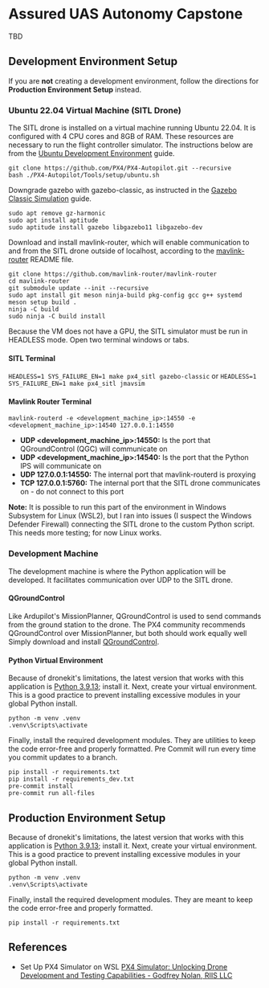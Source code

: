 # Assured UAS Autonomy Capstone
TBD

## Development Environment Setup
If you are **not** creating a development environment, follow the directions for **Production Environment Setup** instead.

### Ubuntu 22.04 Virtual Machine (SITL Drone)
The SITL drone is installed on a virtual machine running Ubuntu 22.04. It is configured with 4 CPU cores and 8GB of RAM. These resources are necessary to run the flight controller simulator. The instructions below are from the [Ubuntu Development Environment](https://docs.px4.io/main/en/dev_setup/dev_env_linux_ubuntu.html) guide.
```
git clone https://github.com/PX4/PX4-Autopilot.git --recursive
bash ./PX4-Autopilot/Tools/setup/ubuntu.sh
```
Downgrade gazebo with gazebo-classic, as instructed in the [Gazebo Classic Simulation](https://docs.px4.io/main/en/sim_gazebo_classic/) guide.
```
sudo apt remove gz-harmonic
sudo apt install aptitude
sudo aptitude install gazebo libgazebo11 libgazebo-dev
```
Download and install mavlink-router, which will enable communication to and from the SITL drone outside of localhost, according to the [mavlink-router](https://github.com/mavlink-router/mavlink-router) README file.
```
git clone https://github.com/mavlink-router/mavlink-router
cd mavlink-router
git submodule update --init --recursive
sudo apt install git meson ninja-build pkg-config gcc g++ systemd
meson setup build .
ninja -C build
sudo ninja -C build install
```

Because the VM does not have a GPU, the SITL simulator must be run in HEADLESS mode. Open two terminal windows or tabs.
#### SITL Terminal
```HEADLESS=1 SYS_FAILURE_EN=1 make px4_sitl gazebo-classic``` or ```HEADLESS=1 SYS_FAILURE_EN=1 make px4_sitl jmavsim```

#### Mavlink Router Terminal
```mavlink-routerd -e <development_machine_ip>:14550 -e <development_machine_ip>:14540 127.0.0.1:14550```  
- **UDP <development_machine_ip>:14550:** Is the port that QGroundControl (QGC) will communicate on
- **UDP <development_machine_ip>:14540:** Is the port that the Python IPS will communicate on
- **UDP 127.0.0.1:14550:** The internal port that mavlink-routerd is proxying
- **TCP 127.0.0.1:5760:** The internal port that the SITL drone communicates on - do not connect to this port

**Note:** It is possible to run this part of the environment in Windows Subsystem for Linux (WSL2), but I ran into issues (I suspect the Windows Defender Firewall) connecting the SITL drone to the custom Python script. This needs more testing; for now Linux works.

### Development Machine
The development machine is where the Python application will be developed. It facilitates communication over UDP to the SITL drone.

#### QGroundControl
Like Ardupilot's MissionPlanner, QGroundControl is used to send commands from the ground station to the drone. The PX4 community recommends QGroundControl over MissionPlanner, but both should work equally well Simply download and install [QGroundControl](https://qgroundcontrol.com/downloads/).

#### Python Virtual Environment
Because of dronekit's limitations, the latest version that works with this application is [Python 3.9.13](https://www.python.org/downloads/release/python-3913/); install it. Next, create your virtual environment. This is a good practice to prevent installing excessive modules in your global Python install.
```
python -m venv .venv
.venv\Scripts\activate
```
Finally, install the required development modules. They are utilities to keep the code error-free and properly formatted. Pre Commit will run every time you commit updates to a branch.
```
pip install -r requirements.txt
pip install -r requirements_dev.txt
pre-commit install
pre-commit run all-files
```

## Production Environment Setup
Because of dronekit's limitations, the latest version that works with this application is [Python 3.9.13](https://www.python.org/downloads/release/python-3913/); install it. Next, create your virtual environment. This is a good practice to prevent installing excessive modules in your global Python install.
```
python -m venv .venv
.venv\Scripts\activate
```
Finally, install the required development modules. They are meant to keep the code error-free and properly formatted.
```
pip install -r requirements.txt
```

## References
- Set Up PX4 Simulator on WSL [PX4 Simulator: Unlocking Drone Development and Testing Capabilities - Godfrey Nolan, RIIS LLC](https://www.youtube.com/watch?v=sRQQimoGxu8)